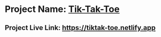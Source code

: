 # Project Name: [Tik-Tak-Toe](https://tiktak-toe.netlify.app)

## Project Live Link: https://tiktak-toe.netlify.app